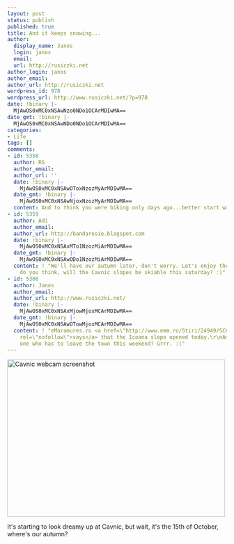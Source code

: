 ```yaml
---
layout: post
status: publish
published: true
title: And it keeps snowing...
author:
  display_name: Janos
  login: janos
  email: 
  url: http://rusiczki.net
author_login: janos
author_email: 
author_url: http://rusiczki.net
wordpress_id: 978
wordpress_url: http://www.rusiczki.net/?p=978
date: !binary |-
  MjAwOS0xMC0xNSAwNzo0NDo1OCArMDIwMA==
date_gmt: !binary |-
  MjAwOS0xMC0xNSAwNDo0NDo1OCArMDIwMA==
categories:
- Life
tags: []
comments:
- id: 5358
  author: RS
  author_email: 
  author_url: ''
  date: !binary |-
    MjAwOS0xMC0xNSAwOToxNzozMyArMDIwMA==
  date_gmt: !binary |-
    MjAwOS0xMC0xNSAwNjoxNzozMyArMDIwMA==
  content: And to think you were biking only days ago...better start waxing!
- id: 5359
  author: Adi
  author_email: 
  author_url: http://bandarosie.blogspot.com
  date: !binary |-
    MjAwOS0xMC0xNSAxMTo1NzozMiArMDIwMA==
  date_gmt: !binary |-
    MjAwOS0xMC0xNSAwODo1NzozMiArMDIwMA==
  content: ! "We'll have our autumn later, don't worry. Let's enjoy the snow :D\r\n\r\nWhat
    do you think, will the Cavnic slopes be skiable this saturday? :)"
- id: 5360
  author: Janos
  author_email: 
  author_url: http://www.rusiczki.net/
  date: !binary |-
    MjAwOS0xMC0xNSAxMjowMjoxMCArMDIwMA==
  date_gmt: !binary |-
    MjAwOS0xMC0xNSAwOTowMjoxMCArMDIwMA==
  content: ! "eMaramures.ro <a href=\"http://www.emm.ro/Stiri/24949/SCHI-CAVNIC-A-inceput-sezonul-de-schi-la-Cavnic-Partia-Icoana-s-a-deschis-de-azi\"
    rel=\"nofollow\">says</a> that the Icoana slope opened today.\r\nAm I the only
    one who has to leave the town this weekend? Grrr. :("
---
```

<p><img src="http://www.rusiczki.net/wp-content/uploads/2009/10/SS-2009.10.15-07.40.19-500x362.png" alt="Cavnic webcam screenshot" title="Cavnic webcam screenshot" width="500" height="362" /></p>
<p>It's starting to look dreamy up at Cavnic, but wait, it's the 15th of October, where's our autumn?</p>
